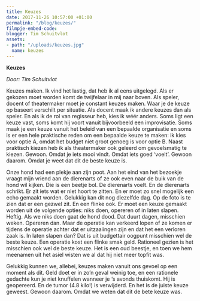 ```yaml
---
title: Keuzes
date: 2017-11-26 10:57:00 +01:00
permalink: "/blog/keuzes/"
filmpje-embed-code: 
blogger: Tim Schuitvlot
assets:
- path: "/uploads/keuzes.jpg"
  name: keuzes
---
```


**Keuzes**

*Door: Tim Schuitvlot*

Keuzes maken. Ik vind het lastig, dat heb ik al eens uitgelegd. Als er gekozen moet worden komt de twijfelaar in mij naar boven. Als speler, docent of theatermaker moet je constant keuzes maken. Waar je de keuze op baseert verschilt per situatie. Als docent maak ik andere keuzes dan als speler. En als ik de rol van regisseur heb, kies ik wéér anders. Soms ligt een keuze vast, soms komt hij voort vanuit bijvoorbeeld een improvisatie. Soms maak je een keuze vanuit het beleid van een bepaalde organisatie en soms is er een hele praktische reden om een bepaalde keuze te maken: ik kies voor optie A, omdat het budget niet groot genoeg is voor optie B. Naast praktisch kiezen heb ik als theatermaker ook geleerd om gevoelsmatig te kiezen. Gewoon. Omdat je iets mooi vindt. Omdat iets goed ‘voelt’. Gewoon daarom. Omdat je weet dat dit de beste keuze is.

Onze hond had een plekje aan zijn poot. Aan het eind van het bezoekje vraagt mijn vriend aan de dierenarts of ze ook even naar de buik van de hond wil kijken. Die is een beetje bol. De dierenarts voelt. En de dierenarts schrikt. Er zit iets wat er niet hoort te zitten. En er moet zo snel mogelijk een echo gemaakt worden. Gelukkig kan dit nog diezelfde dag. Op de foto is te zien dat er een gezwel zit. En een flinke ook. Er moet een keuze gemaakt worden uit de volgende opties: niks doen, opereren of in laten slapen. Heftig. Als we niks doen gaat de hond dood. Dat duurt dagen, misschien weken. Opereren dan. Maar de operatie kan verkeerd lopen of ze komen er tijdens de operatie achter dat er uitzaaiingen zijn en dat het een verloren zaak is. In laten slapen dan? Dat is uit budgettair oogpunt misschien wel de beste keuze. Een operatie kost een flinke smak geld. Rationeel gezien is het misschien ook wel de beste keuze. Het is een oud beestje, en toen we hem meenamen uit het asiel wisten we al dat hij niet meer topfit was. 

Gelukkig kunnen we, allebei, keuzes maken vanuit ons gevoel op een moment als dit. Geld doet er in zo’n geval weinig toe, en een rationele gedachte kun je niet knuffelen wanneer je ‘s avonds thuiskomt. Hij is geopereerd. En de tumor (4.8 kilo!) is verwijderd. En het is de juiste keuze geweest. Gewoon daarom. Omdat we weten dat dit de bete keuze was.
